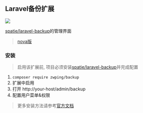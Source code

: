 ## Laravel备份扩展

[![](https://img.shields.io/packagist/v/zwping/backup.svg)](https://packagist.org/packages/zwping/backup)


[spatie/laravel-backup](https://github.com/spatie/laravel-backup)的管理界面

> [nova版](https://github.com/spatie/nova-backup-tool)


### 安装
> 启用该扩展前, 项目必须安装[spatie/laravel-backup](https://github.com/spatie/laravel-backup)并完成配置

1. `composer require zwping/backup`
2. 扩展中启用
3. 打开 http://your-host/admin/backup
4. 配置用户菜单&权限

> 更多安装方法请参考[官方文档](https://learnku.com/docs/dcat-admin/2.x/extended-basic-usage/9691)
